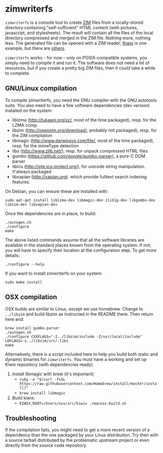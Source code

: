zimwriterfs
===========

`zimwriterfs` is a console tool to create [ZIM](http://www.openzim.org)
files from a locally-stored directory containing "self-sufficient"
HTML content (with pictures, javascript, and stylesheets). The result will
contain all the files of the local directory compressed and merged in
the ZIM file. Nothing more, nothing less. The generated file can be
opened with a ZIM reader; [Kiwix](http://www.kiwix.org) is one example, but
there are [others](http://openzim.org/wiki/ZIM_Readers).

`zimwriterfs` works - for now - only on POSIX-compatible systems, you
simply need to compile it and run it. The software does not need a lot
of resources, but if you create a pretty big ZIM files, then it could
take a while to complete.

GNU/Linux compilation
---------------------

To compile zimwriterfs, you need the GNU compiler with the GNU
autotools suite. You also need to have a few software dependencies
(dev version) installed on the system:

* liblzma (http://tukaani.org/xz/, most of the time packaged),
  resp. for the LZMA comp.
* libzim (http://openzim.org/download/, probably not packaged),
  resp. for the ZIM compilation
* libmagic (http://www.darwinsys.com/file/, most of the time
  packaged), resp. for the mimeType detection
* libz (http://www.zlib.net/), resp. for unpack compressed HTML files
* gumbo (https://github.com/google/gumbo-parser), a pure-C DOM parser
* libicu (http://site.icu-project.org/), for unicode string
  manipulation. It'always packaged
* libxapian (http://xapian.org), which provide fulltext search
  indexing features.

On Debian, you can ensure these are installed with:

```
sudo apt-get install liblzma-dev libmagic-dev zlib1g-dev libgumbo-dev
libzim-dev libxapian-dev
```

Once the dependencies are in place, to build:
```
./autogen.sh
./configure
make
```

The above listed commands assume that all the software libraries are
available in the standard places known from the operating system. If
not, you will have to specify their location at the configuration step. To get more details:
```
./configure --help
```

If you want to install zimwriterfs on your system:
```
sudo make install
```

OSX compilation
---------------
OSX builds are similar to Linux, except we use homebrew.  Change to
`../libzim` and build libzim as instructed in the README there.  Then
return here and:
```
brew install gumbo-parser
./autogen.sh
./configure CXXFLAGS="-I../libzim/include -I/usr/local/include" LDFLAGS=-L../libzim/src/.libs
make
```

Alternatively, there is a script included here to help you build both
static and dynamic binaries for `zimwriterfs`.
You must have a working and set up Kiwix repository (with dependencies ready).

1. Install libmagic with brew (it's important)
	- `ruby -e "$(curl -fsSL https://raw.githubusercontent.com/Homebrew/install/master/install)"`
	- `brew install libmagic`
2. Build kiwix:
	- `KIWIX_ROOT=/Users/xxx/src/kiwix ./macosx-build.sh`

Troubleshooting
---------------

If the compilation fails, you might need to get a more recent version
of a dependency than the one packaged by your Linux distribution. Try
then with a source tarball distributed by the problematic upstream
project or even directly from the source code repository.
